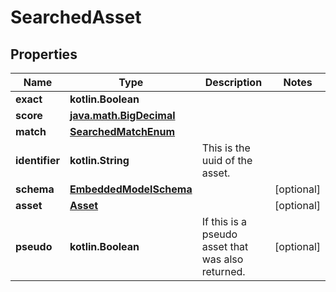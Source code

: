 
# SearchedAsset

## Properties
Name | Type | Description | Notes
------------ | ------------- | ------------- | -------------
**exact** | **kotlin.Boolean** |  | 
**score** | [**java.math.BigDecimal**](java.math.BigDecimal.md) |  | 
**match** | [**SearchedMatchEnum**](SearchedMatchEnum.md) |  | 
**identifier** | **kotlin.String** | This is the uuid of the asset. | 
**schema** | [**EmbeddedModelSchema**](EmbeddedModelSchema.md) |  |  [optional]
**asset** | [**Asset**](Asset.md) |  |  [optional]
**pseudo** | **kotlin.Boolean** | If this is a pseudo asset that was also returned. |  [optional]



